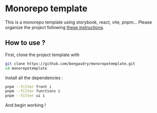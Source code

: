 # Monorepo template

This is a monorepo template using storybook, react, vite, pnpm... Please organize the project following [these instructions]('https://www.youtube.com/watch?v=x1YstBqmYxA&t=362s').

## How to use ?

First, clone the project template with 

```sh
git clone https://github.com/bengaudry/monorepotemplate.git
cd monorepotemplate
```

Install all the dependencies :

```sh
pnpm --filter front i
pnpm --filter functions i
pnpm --filter ui i
```

And begin working !
